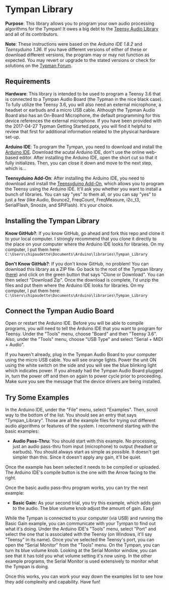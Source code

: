 Tympan Library
===========================

**Purpose**: This library allows you to program your own audio processing algorithms for the Tympan!  It owes a big debt to the [Teensy Audio Library](http://www.pjrc.com/teensy/td_libs_Audio.html) and all of its contributors.

**Note**: These instructions were based on the *Arduino IDE 1.8.2* and *Teensyduino 1.36*. If you have different versions of either of these or download different versions, the program may or may not function as expected. You may revert or upgrade to the stated versions or check for solutions on the [Typman Forum](https://forum.tympan.org/).

Requirements
------------

**Hardware**: This library is intended to be used to program a Teensy 3.6 that is connected to a Tympan Audio Board (the Typman in the nice black case).  To fully utilize the Teensy 3.6, you will also need an external microphone, a headset or earbuds and a micro USB cable. Although the Typman Audio Board also has an On-Board Microphone, the default programming for this device references the external microphone. If you have been provided with the 2017-04-27 Typman Getting Started.pptx, you will find it helpful to review that first for additional information related to the physical hardware set-up. 

**Arduino IDE**:  To program the Tympan, you need to download and install the [Arduino IDE](https://www.arduino.cc/en/Main/Software).  Download the acutal Arduino IDE, don't use the online web-based editor.  After installing the Arduino IDE, open the short cut so that it fully initializes.  Then, you can close it down and move to the next step, which is...

**Teensyduino Add-On**:  After installing the Arduino IDE, you need to download and install the [Teensyduino Add-On](https://www.pjrc.com/teensy/td_download.html), which allows you to program the Teensy using the Arduino IDE. It'll ask you whether you want to install a bunch of libraries.  You can say "yes" to them all, or you can say "yes" to just a few (like Audio, Bounce2, FreqCount, FreqMeasure, i2c_t3, SerialFlash, Snooze, and SPIFlash).  It's your choice.

Installing the Tympan Library
------------

**Know GitHub?**:  If you know GitHub, go ahead and fork this repo and clone it to your local computer.  I strongly recommend that you clone it directly to the place on your computer where the Arduino IDE looks for libraries.  On my computer, I put them here: `C:\Users\chipaudette\Documents\Arduino\libraries\Tympan_Library`

**Don't Know GitHub?**: If you don't know GitHub, no problem!  You can download this library as a ZIP file.  Go back to the root of the Tympan library ([here](https://github.com/Tympan/Tympan_Library)) and click on the green button that says "Clone or Download".  You can then select "Download Zip".  Once the download is complete, I'd unzip the files and put them where the Arduino IDE looks for libraries.  On my computer, I put them here: `C:\Users\chipaudette\Documents\Arduino\libraries\Tympan_Library`


Connect the Tympan Audio Board
------------------

Open or restart the Arduino IDE. Before you will be able to compile programs, you will need to tell the Arduino IDE that you want to program for Teensy. Under the "Tools" menu, choose "Board" and then "Teensy 3.6".  Also, under the "Tools" menu, choose "USB Type" and select "Serial + MIDI + Audio". 

If you haven't already, plug in the Tympan Audio Board to your computer using the micro USB cable. You will see orange lights. Power the unit ON using the white switch on the side and you will see the blue blinking light which indicates power. If you already had the Tympan Audio Board plugged in, turn the power off and then on again to power cycle prior to proceeding. Make sure you see the message that the device drivers are being installed.

Try Some Examples
-------------

In the Arduino IDE, under the "File" menu, select "Examples".  Then, scroll way to the bottom of the list.  You should see an entry that says "Tympan_Library".  Those are all the example files for trying out different audio algorithms or features of the system.  I recommend starting with the basic examples:

* **Audio Pass-Thru:**  You should start with this example.  No processing, just an audio pass-thru from input (microphone) to output (headset or earbuds).  You should always start as simple as possible.  It doesn't get simpler than this.  Since it doesn't apply any gain, it'll be quiet.

Once the example has been selected it needs to be compiled or uploaded. The Arduino IDE's compile button is the one with the Arrow facing to the right.

Once the basic audio pass-thru program works, you can try the next example:

* **Basic Gain:** As your second trial, you try this example, which adds gain to the audio.  The blue volume knob adjust the amount of gain.  Easy!  

While the Tympan is connected to your computer (via USB) and running the Basic Gain example, you can communicate with your Tympan to find out what it's doing.  Under the Arduino IDE's "Tools" menu, select "Port" and select the one that is associated with the Teensy (on Windows, it'll say "Teensy" in its name).  Once you've selected the Teensy's port, you can open the "Serial Monitor" from the "Tools" menu.  On the Tympan, you can turn its blue volume knob.  Looking at the Serial Monitor window, you can see that it has told you what volume setting it's now using.  In the other example programs, the Serial Monitor is used extensively to monitor what the Tympan is doing.

Once this works, you can work your way down the examples list to see how they add complexity and capability.  Have fun!
